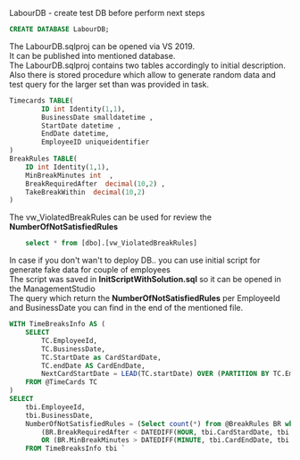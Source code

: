 LabourDB - create test DB before perform next steps
```sql
CREATE DATABASE LabourDB;
```
The LabourDB.sqlproj can be opened via VS 2019.</br>
It can be published into mentioned database.</br>
The LabourDB.sqlproj contains two tables accordingly to initial description. </br>
Also there is stored procedure which allow to generate random data and test query for the larger set than was provided in task.
```sql
Timecards TABLE(	
		ID int Identity(1,1),	
		BusinessDate smalldatetime ,
		StartDate datetime ,
		EndDate datetime,
		EmployeeID uniqueidentifier  	
)
BreakRules TABLE(	
	ID int Identity(1,1),	
	MinBreakMinutes int  ,
	BreakRequiredAfter  decimal(10,2) ,
	TakeBreakWithin  decimal(10,2) 
)
```

The vw_ViolatedBreakRules can be used for review the **NumberOfNotSatisfiedRules**
```sql
    select * from [dbo].[vw_ViolatedBreakRules]
```

In case if you don't wan't to deploy DB.. you can use initial script for generate fake data for couple of employees</br>
The script was saved in **InitScriptWithSolution.sql** so it can be opened in the ManagementStudio</br>
The query which return the  **NumberOfNotSatisfiedRules** per EmployeeId and BusinessDate you can find in the end of the mentioned file.

```sql
WITH TimeBreaksInfo AS (
    SELECT 
        TC.EmployeeId,
        TC.BusinessDate,
		TC.StartDate as CardStardDate,
        TC.endDate AS CardEndDate,
        NextCardStartDate = LEAD(TC.startDate) OVER (PARTITION BY TC.EmployeeId ORDER BY TC.BusinessDate ASC, TC.startDate ASC)
    FROM @TimeCards TC
) 
SELECT 
    tbi.EmployeeId,
    tbi.BusinessDate,
	NumberOfNotSatisfiedRules = (Select count(*) from @BreakRules BR where 
        (BR.BreakRequiredAfter < DATEDIFF(HOUR, tbi.CardStardDate, tbi.NextCardStartDate))
        OR (BR.MinBreakMinutes > DATEDIFF(MINUTE, tbi.CardEndDate, tbi.NextCardStartDate)))
	FROM TimeBreaksInfo tbi `
```
